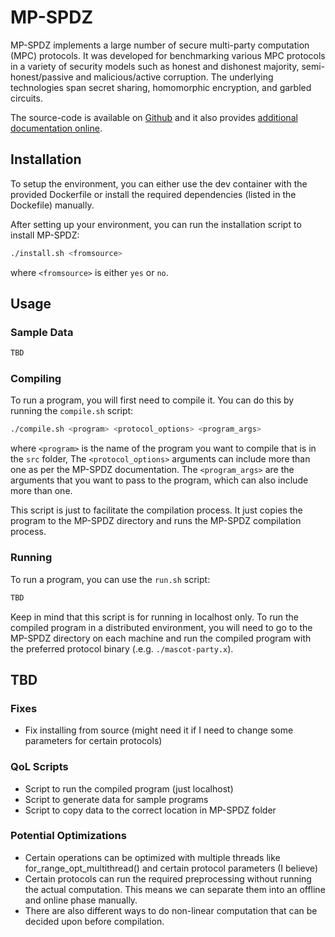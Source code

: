 # MP-SPDZ
MP-SPDZ implements a large number of secure multi-party computation (MPC) protocols. It was developed for benchmarking various MPC protocols in a variety of security models such as honest and dishonest majority, semi-honest/passive and malicious/active corruption. The underlying technologies span secret sharing, homomorphic encryption, and garbled circuits. 

The source-code is available on [Github](https://github.com/data61/MP-SPDZ) and it also provides [additional documentation online](https://mp-spdz.readthedocs.io/en/latest/).

## Installation
To setup the environment, you can either use the dev container with the provided Dockerfile or install the required dependencies (listed in the Dockefile) manually.

After setting up your environment, you can run the installation script to install MP-SPDZ:
```bash	
./install.sh <fromsource>
```
where `<fromsource>` is either `yes` or `no`.


## Usage
### Sample Data
```bash
TBD
```
### Compiling
To run a program, you will first need to compile it. You can do this by running the `compile.sh` script:
```bash	
./compile.sh <program> <protocol_options> <program_args>
```
where `<program>` is the name of the program you want to compile that is in the `src` folder, The `<protocol_options>` arguments can include more than one as per the MP-SPDZ documentation. The `<program_args>` are the arguments that you want to pass to the program, which can also include more than one.

This script is just to facilitate the compilation process. It just copies the program to the MP-SPDZ directory and runs the MP-SPDZ compilation process.

### Running
To run a program, you can use the `run.sh` script:
```bash
TBD
```
Keep in mind that this script is for running in localhost only. To run the compiled program in a distributed environment, you will need to go to the MP-SPDZ directory on each machine and run the compiled program with the preferred protocol binary (.e.g. `./mascot-party.x`).

## TBD
### Fixes
- Fix installing from source (might need it if I need to change some parameters for certain protocols)

### QoL Scripts
- Script to run the compiled program (just localhost)
- Script to generate data for sample programs
- Script to copy data to the correct location in MP-SPDZ folder

### Potential Optimizations
- Certain operations can be optimized with multiple threads like for_range_opt_multithread() and certain protocol parameters (I believe)
- Certain protocols can run the required preprocessing without running the actual computation. This means we can separate them into an offline and online phase manually.
- There are also different ways to do non-linear computation that can be decided upon before compilation.